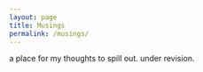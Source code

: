 ```yaml
---
layout: page
title: Musings
permalink: /musings/
---
```


a place for my thoughts to spill out. under revision.